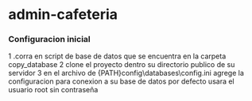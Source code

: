 # admin-cafeteria
### Configuracion inicial
1 .corra en script de base de datos que se encuentra en la carpeta copy_database
2 clone el proyecto dentro su directorio publico de su servidor 
3 en el archivo de {PATH}config\databases\config.ini agrege la configuracion para conexion a su base de datos por defecto usara el usuario root sin contraseña